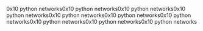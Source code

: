 0x10 python networks0x10 python networks0x10 python networks0x10 python networks0x10 python networks0x10 python networks0x10 python networks0x10 python networks0x10 python networks0x10 python networks
